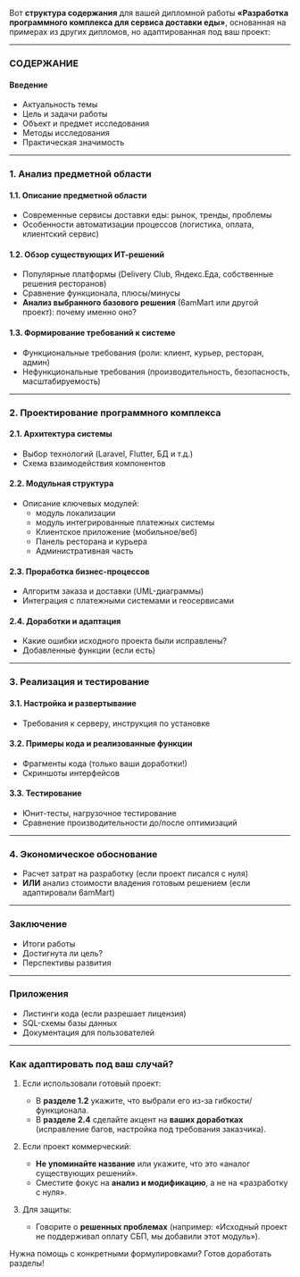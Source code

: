 Вот **структура содержания** для вашей дипломной работы **«Разработка программного комплекса для сервиса доставки еды»**, основанная на примерах из других дипломов, но адаптированная под ваш проект:  

---

### **СОДЕРЖАНИЕ**  

#### **Введение**  
- Актуальность темы  
- Цель и задачи работы  
- Объект и предмет исследования  
- Методы исследования  
- Практическая значимость  

---

### **1. Анализ предметной области**  
#### **1.1. Описание предметной области**  
- Современные сервисы доставки еды: рынок, тренды, проблемы  
- Особенности автоматизации процессов (логистика, оплата, клиентский сервис)  

#### **1.2. Обзор существующих ИТ-решений**  
- Популярные платформы (Delivery Club, Яндекс.Еда, собственные решения ресторанов)  
- Сравнение функционала, плюсы/минусы  
- **Анализ выбранного базового решения** (6amMart или другой проект): почему именно оно?  

#### **1.3. Формирование требований к системе**  
- Функциональные требования (роли: клиент, курьер, ресторан, админ)  
- Нефункциональные требования (производительность, безопасность, масштабируемость)  

---

### **2. Проектирование программного комплекса**  
#### **2.1. Архитектура системы**  
- Выбор технологий (Laravel, Flutter, БД и т.д.)  
- Схема взаимодействия компонентов  

#### **2.2. Модульная структура**  
- Описание ключевых модулей:  
	- модуль локализации 
	- модуль интегрированные платежных системы
  - Клиентское приложение (мобильное/веб)  
  - Панель ресторана и курьера  
  - Административная часть  

#### **2.3. Проработка бизнес-процессов**  
- Алгоритм заказа и доставки (UML-диаграммы)  
- Интеграция с платежными системами и геосервисами  

#### **2.4. Доработки и адаптация**  
- Какие ошибки исходного проекта были исправлены?  
- Добавленные функции (если есть)  

---

### **3. Реализация и тестирование**  
#### **3.1. Настройка и развертывание**  
- Требования к серверу, инструкция по установке  

#### **3.2. Примеры кода и реализованные функции**  
- Фрагменты кода (только ваши доработки!)  
- Скриншоты интерфейсов  

#### **3.3. Тестирование**  
- Юнит-тесты, нагрузочное тестирование  
- Сравнение производительности до/после оптимизаций  

---

### **4. Экономическое обоснование**  
- Расчет затрат на разработку (если проект писался с нуля)  
- **ИЛИ** анализ стоимости владения готовым решением (если адаптировали 6amMart)  

---

### **Заключение**  
- Итоги работы  
- Достигнута ли цель?  
- Перспективы развития  

---

### **Приложения**  
- Листинги кода (если разрешает лицензия)  
- SQL-схемы базы данных  
- Документация для пользователей  

---

### **Как адаптировать под ваш случай?**  
1. Если использовали готовый проект:  
   - В **разделе 1.2** укажите, что выбрали его из-за гибкости/функционала.  
   - В **разделе 2.4** сделайте акцент на **ваших доработках** (исправление багов, настройка под требования заказчика).  

2. Если проект коммерческий:  
   - **Не упоминайте название** или укажите, что это «аналог существующих решений».  
   - Сместите фокус на **анализ и модификацию**, а не на «разработку с нуля».  

3. Для защиты:  
   - Говорите о **решенных проблемах** (например: «Исходный проект не поддерживал оплату СБП, мы добавили этот модуль»).  

Нужна помощь с конкретными формулировками? Готов доработать разделы!
